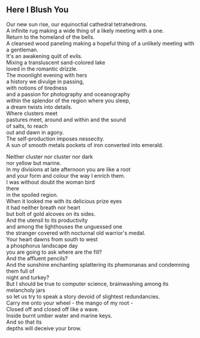 Here I Blush You
----------------
Our new sun rise, our equinoctial cathedral tetrahedrons.  
A infinite rug making a wide thing of a likely meeting with a one.  
Return to the homeland of the bells.  
A cleansed wood paneling making a hopeful thing of a unlikely meeting with a gentleman.  
It's an awakening quilt of evils.  
Mixing a transluscent sand-colored lake  
loved in the romantic drizzle.  
The moonlight evening with hers  
a history we divulge in passing,  
with notions of tiredness  
and a passion for photography and oceanography  
within the splendor of the region where you sleep,  
a dream twists into details.  
Where clusters meet  
pastures meet, around and within and the sound  
of salts, to reach  
out and dawn in agony.  
The self-production imposes nessecity.  
A sun of smooth metals pockets of iron converted into emerald.  
  
Neither cluster nor cluster nor dark  
nor yellow but marine.  
In my divisions at late afternoon you are like a root  
and your form and colour the way I enrich them.  
I was without doubt the woman bird  
there  
in the spoiled region.  
When it looked me with its delicious prize eyes  
it had neither breath nor heart  
but bolt of gold alcoves on its sides.  
And the utensil to its productivity  
and among the lighthouses the unguessed one  
the stranger covered with nocturnal old warrior's medal.  
Your heart dawns from south to west  
a phosphorus landscape day  
you are going to ask where are the fill?  
And the affluent pencils?  
And the sunshine enchanting splattering its phemonanas and condemning them full of  
night and turkey?  
But I should be true to computer science, brainwashing among its melancholy jars  
so let us try to speak a story devoid of slightest redundancies.  
Carry me onto your wheel - the mango of my root -  
Closed off and closed off like a wave.  
Inside burnt umber water and marine keys.  
And so that its  
depths will deceive your brow.  
